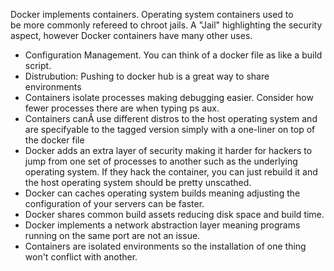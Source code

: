 Docker implements containers. Operating system containers used to be more commonly refereed to chroot jails. A "Jail" highlighting the security aspect, however Docker containers have many other uses.
<ul>
	<li>Configuration Management. You can think of a docker file as like a build script.</li>
	<li>Distrubution: Pushing to docker hub is a great way to share environments</li>
	<li>Containers isolate processes making debugging easier. Consider how fewer processes there are when typing ps aux.</li>
	<li>Containers canÂ use different distros to the host operating system and are specifyable to the tagged version simply with a one-liner on top of the docker file</li>
	<li>Docker adds an extra layer of security making it harder for hackers to jump from one set of processes to another such as the underlying operating system. If they hack the container, you can just rebuild it and the host operating system should be pretty unscathed.</li>
	<li>Docker can caches operating system builds meaning adjusting the configuration of your servers can be faster.</li>
	<li>Docker shares common build assets reducing disk space and build time.</li>
	<li>Docker implements a network abstraction layer meaning programs running on the same port are not an issue.</li>
	<li>Containers are isolated environments so the installation of one thing won't conflict with another.</li>
</ul>
